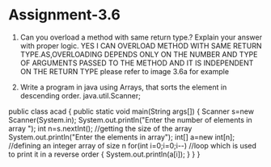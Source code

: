 # Assignment-3.6
1) Can you overload a method with same return type.? Explain your answer with proper logic.
YES I CAN OVERLOAD METHOD WITH SAME RETURN TYPE.AS,OVERLOADING DEPENDS ONLY ON THE NUMBER AND TYPE OF ARGUMENTS PASSED TO THE METHOD AND IT IS INDEPENDENT ON THE RETURN TYPE
please refer to image 3.6a for example

2) Write a program in java using Arrays, that sorts the element in descending order.
java.util.Scanner;

public class acad { public static void main(String args[]) { Scanner s=new Scanner(System.in); System.out.println("Enter the number of elements in array "); int n=s.nextInt(); //getting the size of the array System.out.println("Enter the elements in array"); int[] a=new int[n]; //defining an integer array of size n for(int i=0;i=0;i--) //loop which is used to print it in a reverse order { System.out.println(a[i]); } } }
